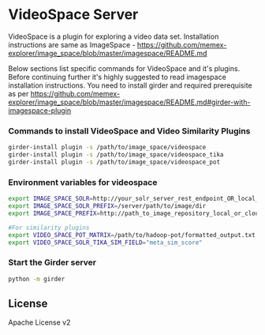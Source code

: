 # VideoSpace Server

VideoSpace is a plugin for exploring a video data set. Installation instructions are same as ImageSpace - https://github.com/memex-explorer/image_space/blob/master/imagespace/README.md

Below sections list specific commands for VideoSpace and it's plugins. Before continuing further it's highly suggested to read imagespace installation instructions. You need to install girder and required prerequisite as per https://github.com/memex-explorer/image_space/blob/master/imagespace/README.md#girder-with-imagespace-plugin 

### Commands to install VideoSpace and Video Similarity Plugins
  ```bash
girder-install plugin -s /path/to/image_space/videospace
girder-install plugin -s /path/to/image_space/videospace_tika
girder-install plugin -s /path/to/image_space/videospace_pot
```

### Environment variables for videospace
  ```bash
  export IMAGE_SPACE_SOLR=http://your_solr_server_rest_endpoint_OR_local_SolrCoreURLInstance
  export IMAGE_SPACE_SOLR_PREFIX=/server/path/to/image/dir
  export IMAGE_SPACE_PREFIX=http://path_to_image_repository_local_or_cloud
  
  #For similarity plugins
  export VIDEO_SPACE_POT_MATRIX=/path/to/hadoop-pot/formatted_output.txt
  export VIDEO_SPACE_SOLR_TIKA_SIM_FIELD="meta_sim_score"

```

### Start the Girder server 
  ```bash
  python -m girder
```

## License

Apache License v2
